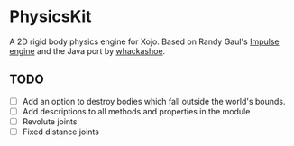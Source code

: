 # PhysicsKit
A 2D rigid body physics engine for Xojo. Based on Randy Gaul's [Impulse engine][randy's] and the Java port by [whackashoe][java port].

## TODO

- [ ] Add an option to destroy bodies which fall outside the world's bounds.
- [ ] Add descriptions to all methods and properties in the module
- [ ] Revolute joints
- [ ] Fixed distance joints

[randy's]: https://www.randygaul.net/projects-open-sources/impulse-engine/
[java port]: https://github.com/ClickerMonkey/ImpulseEngine